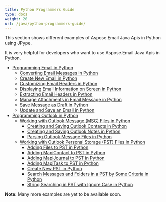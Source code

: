 ```yaml
---
title: Python Programmers Guide
type: docs
weight: 20
url: /java/python-programmers-guide/
---
```


This section shows different examples of Aspose.Email Java Apis in Python using JPype.

It is very helpful for developers who want to use Aspose.Email Java Apis in Python.

- [Programming Email in Python](/email/java/programming-email-in-python/)
  - [Converting Email Messages in Python](/email/java/converting-email-messages-in-python/)
  - [Create New Email in Python](/email/java/create-new-email-in-python/)
  - [Customizing Email Headers in Python](/email/java/customizing-email-headers-in-python/)
  - [Displaying Email Information on Screen in Python](/email/java/displaying-email-information-on-screen-in-python/)
  - [Extracting Email Headers in Python](/email/java/extracting-email-headers-in-python/)
  - [Manage Attachments in Email Message in Python](/email/java/manage-attachments-in-email-message-in-python/)
  - [Save Message as Draft in Python](/email/java/save-message-as-draft-in-python/)
  - [Update and Save an Email in Python](/email/java/update-and-save-an-email-in-python/)
- [Programming Outlook in Python](/email/java/programming-outlook-in-python/)
  - [Working with Outlook Message (MSG) Files in Python](/email/java/working-with-outlook-messagemsg-files-in-python/)
    - [Creating and Saving Outlook Contacts in Python](/email/java/creating-and-saving-outlook-contacts-in-python/)
    - [Creating and Saving Outlook Notes in Python](/email/java/creating-and-saving-outlook-notes-in-python/)
    - [Parsing Outlook Message Files in Python](/email/java/parsing-outlook-message-files-in-python/)
  - [Working with Outlook Personal Storage (PST) Files in Python](/email/java/working-with-outlook-personal-storagepst-files-in-python/)
    - [Adding Files to PST in Python](/email/java/adding-files-to-pst-in-python/)
    - [Adding MapiContact to PST in Python](/email/java/adding-mapicontact-to-pst-in-python/)
    - [Adding MapiJournal to PST in Python](/email/java/adding-mapijournal-to-pst-in-python/)
    - [Adding MapiTask to PST in Python](/email/java/adding-mapitask-to-pst-in-python/)
    - [Create New PST in Python](/email/java/create-new-pst-in-python/)
    - [Search Messages and Folders in a PST by Some Criteria in Python](/email/java/search-messages-and-folders-in-a-pst-by-some-criteria-in-python/)
    - [String Searching in PST with Ignore Case in Python](/email/java/string-searching-in-pst-with-ignore-case-in-python/)

**Note:** Many more examples are yet to be available soon.
